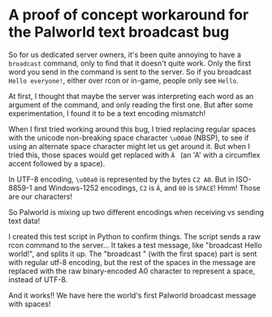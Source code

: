 # A proof of concept workaround for the Palworld text broadcast bug

So for us dedicated server owners, it's been quite annoying to have a `broadcast` command, only to find that it doesn't quite work. Only the first word you send in the command is sent to the server.  So if you broadcast `Hello everyone!`, either over rcon or in-game, people only see `Hello`.

At first, I thought that maybe the server was interpreting each word as an argument of the command, and only reading the first one.  But after some experimentation, I found it to be a text encoding mismatch!

When I first tried working around this bug, I tried replacing regular spaces with the unicode non-breaking space character `\u00a0` (NBSP), to see if using an alternate space character might let us get around it.  But when I tried this, those spaces would get replaced with `Â ` (an 'A' with a circumflex accent followed by a space).

In UTF-8 encoding, `\u00a0` is represented by the bytes `C2 A0`. But in ISO-8859-1 and Windows-1252 encodings, `C2` is `Â`, and `00` is `SPACE`! Hmm! Those are our characters!

So Palworld is mixing up two different encodings when receiving vs sending text data!

I created this test script in Python to confirm things.  The script sends a raw rcon command to the server... It takes a test message, like "broadcast Hello world!", and splits it up. The "broadcast " (with the first space) part is sent with regular utf-8 encoding, but the rest of the spaces in the message are replaced with the raw binary-encoded A0 character to represent a space, instead of UTF-8.

And it works!! We have here the world's first Palworld broadcast message with spaces!
